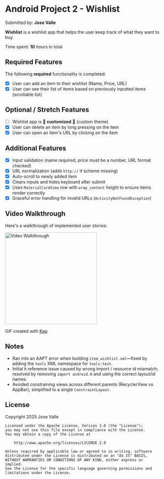 # Android Project 2 - Wishlist

Submitted by: **Jose Valle**

**Wishlist** is a wishlist app that helps the user keep track of what they want to buy.

Time spent: **10** hours in total

## Required Features
The following **required** functionality is completed:

- [x] User can add an item to their wishlist (Name, Price, URL)
- [x] User can see their list of items based on previously inputted items (scrollable list)

## Optional / Stretch Features
- [ ] Wishlist app is 🎨 **customized** 🎨 (custom theme)
- [x] User can delete an item by long pressing on the item
- [x] User can open an item's URL by clicking on the item

## Additional Features
- [x] Input validation (name required, price must be a number, URL format checked)
- [x] URL normalization (adds `http://` if scheme missing)
- [x] Auto-scroll to newly added item
- [x] Clears inputs and hides keyboard after submit
- [x] Uses `MaterialCardView` row with `wrap_content` height to ensure items render correctly
- [x] Graceful error handling for invalid URLs (`ActivityNotFoundException`)

## Video Walkthrough
Here's a walkthrough of implemented user stories:

<img src="wishlist.gif" title="Video Walkthrough" width="300" alt="Video Walkthrough" />

GIF created with [Kap](https://getkap.co/)

## Notes
- Ran into an AAPT error when building `item_wishlist.xml`—fixed by adding the `tools` XML namespace for `tools:text`.
- Initial `R` reference issue caused by wrong import / resource id mismatch; resolved by removing `import android.R` and using the correct layout/id names.
- Avoided constraining views across different parents (RecyclerView vs AppBar); simplified to a single `ConstraintLayout`.

## License

Copyright 2025 Jose Valle

    Licensed under the Apache License, Version 2.0 (the "License");
    you may not use this file except in compliance with the License.
    You may obtain a copy of the License at

        http://www.apache.org/licenses/LICENSE-2.0

    Unless required by applicable law or agreed to in writing, software
    distributed under the License is distributed on an "AS IS" BASIS,
    WITHOUT WARRANTIES OR CONDITIONS OF ANY KIND, either express or implied.
    See the License for the specific language governing permissions and
    limitations under the License.
